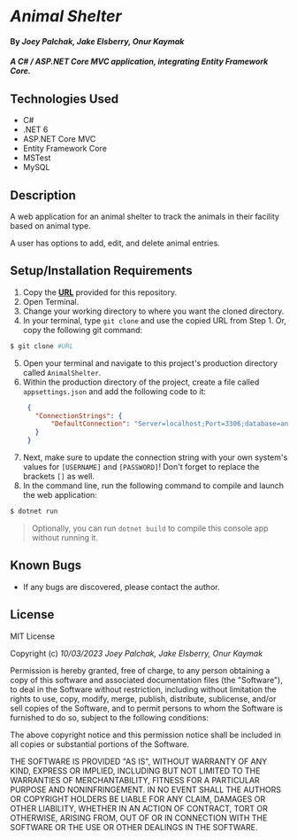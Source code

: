 # _Animal Shelter_

#### By _Joey Palchak, Jake Elsberry, Onur Kaymak_

#### _A C# / ASP.NET Core MVC application, integrating Entity Framework Core._

## Technologies Used

* C#
* .NET 6
* ASP.NET Core MVC
* Entity Framework Core
* MSTest
* MySQL

## Description

A web application for an animal shelter to track the animals in their facility based on animal type.

A user has options to add, edit, and delete animal entries.

## Setup/Installation Requirements

1. Copy the **[URL](#LINK)** provided for this repository.
2. Open Terminal.
3. Change your working directory to where you want the cloned directory.
4. In your terminal, type `git clone` and use the copied URL from Step 1. Or, copy the following git command:
```bash
$ git clone #URL
```
5. Open your terminal and navigate to this project's production directory called `AnimalShelter`.
6. Within the production directory of the project, create a file called `appsettings.json` and add the following code to it:
   ```json
    {
      "ConnectionStrings": {
          "DefaultConnection": "Server=localhost;Port=3306;database=animal_shelter;uid=[USERNAME];pwd=[PASSWORD];"
      }
    }
   ```
7. Next, make sure to update the connection string with your own system's values for `[USERNAME]` and `[PASSWORD]`! Don't forget to replace the brackets `[]` as well.
8. In the command line, run the following command to compile and launch the web application:
   
```bash
$ dotnet run
```
> Optionally, you can run `dotnet build` to compile this console app without running it.

## Known Bugs

* If any bugs are discovered, please contact the author.

## License

MIT License

Copyright (c) _10/03/2023_ _Joey Palchak, Jake Elsberry, Onur Kaymak_

Permission is hereby granted, free of charge, to any person obtaining a copy of this software and associated documentation files (the "Software"), to deal in the Software without restriction, including without limitation the rights to use, copy, modify, merge, publish, distribute, sublicense, and/or sell copies of the Software, and to permit persons to whom the Software is furnished to do so, subject to the following conditions:

The above copyright notice and this permission notice shall be included in all copies or substantial portions of the Software.

THE SOFTWARE IS PROVIDED "AS IS", WITHOUT WARRANTY OF ANY KIND, EXPRESS OR IMPLIED, INCLUDING BUT NOT LIMITED TO THE WARRANTIES OF MERCHANTABILITY, FITNESS FOR A PARTICULAR PURPOSE AND NONINFRINGEMENT. IN NO EVENT SHALL THE AUTHORS OR COPYRIGHT HOLDERS BE LIABLE FOR ANY CLAIM, DAMAGES OR OTHER LIABILITY, WHETHER IN AN ACTION OF CONTRACT, TORT OR OTHERWISE, ARISING FROM, OUT OF OR IN CONNECTION WITH THE SOFTWARE OR THE USE OR OTHER DEALINGS IN THE SOFTWARE.